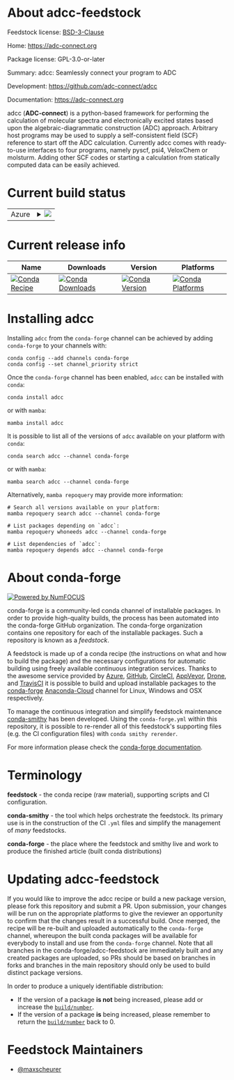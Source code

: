 About adcc-feedstock
====================

Feedstock license: [BSD-3-Clause](https://github.com/conda-forge/adcc-feedstock/blob/main/LICENSE.txt)

Home: https://adc-connect.org

Package license: GPL-3.0-or-later

Summary: adcc: Seamlessly connect your program to ADC

Development: https://github.com/adc-connect/adcc

Documentation: https://adc-connect.org

adcc (**ADC-connect**) is a python-based framework for performing
the calculation of molecular spectra and electronically excited states
based upon the algebraic-diagrammatic construction (ADC) approach.
Arbitrary host programs may be used to supply a
self-consistent field (SCF) reference to start off the ADC calculation.
Currently adcc comes with ready-to-use interfaces to four programs,
namely pyscf, psi4, VeloxChem or molsturm. Adding other SCF codes or
starting a calculation from
statically computed data can be easily achieved.


Current build status
====================


<table>
    
  <tr>
    <td>Azure</td>
    <td>
      <details>
        <summary>
          <a href="https://dev.azure.com/conda-forge/feedstock-builds/_build/latest?definitionId=15371&branchName=main">
            <img src="https://dev.azure.com/conda-forge/feedstock-builds/_apis/build/status/adcc-feedstock?branchName=main">
          </a>
        </summary>
        <table>
          <thead><tr><th>Variant</th><th>Status</th></tr></thead>
          <tbody><tr>
              <td>linux_64_python3.10.____cpython</td>
              <td>
                <a href="https://dev.azure.com/conda-forge/feedstock-builds/_build/latest?definitionId=15371&branchName=main">
                  <img src="https://dev.azure.com/conda-forge/feedstock-builds/_apis/build/status/adcc-feedstock?branchName=main&jobName=linux&configuration=linux%20linux_64_python3.10.____cpython" alt="variant">
                </a>
              </td>
            </tr><tr>
              <td>linux_64_python3.8.____cpython</td>
              <td>
                <a href="https://dev.azure.com/conda-forge/feedstock-builds/_build/latest?definitionId=15371&branchName=main">
                  <img src="https://dev.azure.com/conda-forge/feedstock-builds/_apis/build/status/adcc-feedstock?branchName=main&jobName=linux&configuration=linux%20linux_64_python3.8.____cpython" alt="variant">
                </a>
              </td>
            </tr><tr>
              <td>linux_64_python3.9.____cpython</td>
              <td>
                <a href="https://dev.azure.com/conda-forge/feedstock-builds/_build/latest?definitionId=15371&branchName=main">
                  <img src="https://dev.azure.com/conda-forge/feedstock-builds/_apis/build/status/adcc-feedstock?branchName=main&jobName=linux&configuration=linux%20linux_64_python3.9.____cpython" alt="variant">
                </a>
              </td>
            </tr><tr>
              <td>osx_64_python3.10.____cpython</td>
              <td>
                <a href="https://dev.azure.com/conda-forge/feedstock-builds/_build/latest?definitionId=15371&branchName=main">
                  <img src="https://dev.azure.com/conda-forge/feedstock-builds/_apis/build/status/adcc-feedstock?branchName=main&jobName=osx&configuration=osx%20osx_64_python3.10.____cpython" alt="variant">
                </a>
              </td>
            </tr><tr>
              <td>osx_64_python3.8.____cpython</td>
              <td>
                <a href="https://dev.azure.com/conda-forge/feedstock-builds/_build/latest?definitionId=15371&branchName=main">
                  <img src="https://dev.azure.com/conda-forge/feedstock-builds/_apis/build/status/adcc-feedstock?branchName=main&jobName=osx&configuration=osx%20osx_64_python3.8.____cpython" alt="variant">
                </a>
              </td>
            </tr><tr>
              <td>osx_64_python3.9.____cpython</td>
              <td>
                <a href="https://dev.azure.com/conda-forge/feedstock-builds/_build/latest?definitionId=15371&branchName=main">
                  <img src="https://dev.azure.com/conda-forge/feedstock-builds/_apis/build/status/adcc-feedstock?branchName=main&jobName=osx&configuration=osx%20osx_64_python3.9.____cpython" alt="variant">
                </a>
              </td>
            </tr>
          </tbody>
        </table>
      </details>
    </td>
  </tr>
</table>

Current release info
====================

| Name | Downloads | Version | Platforms |
| --- | --- | --- | --- |
| [![Conda Recipe](https://img.shields.io/badge/recipe-adcc-green.svg)](https://anaconda.org/conda-forge/adcc) | [![Conda Downloads](https://img.shields.io/conda/dn/conda-forge/adcc.svg)](https://anaconda.org/conda-forge/adcc) | [![Conda Version](https://img.shields.io/conda/vn/conda-forge/adcc.svg)](https://anaconda.org/conda-forge/adcc) | [![Conda Platforms](https://img.shields.io/conda/pn/conda-forge/adcc.svg)](https://anaconda.org/conda-forge/adcc) |

Installing adcc
===============

Installing `adcc` from the `conda-forge` channel can be achieved by adding `conda-forge` to your channels with:

```
conda config --add channels conda-forge
conda config --set channel_priority strict
```

Once the `conda-forge` channel has been enabled, `adcc` can be installed with `conda`:

```
conda install adcc
```

or with `mamba`:

```
mamba install adcc
```

It is possible to list all of the versions of `adcc` available on your platform with `conda`:

```
conda search adcc --channel conda-forge
```

or with `mamba`:

```
mamba search adcc --channel conda-forge
```

Alternatively, `mamba repoquery` may provide more information:

```
# Search all versions available on your platform:
mamba repoquery search adcc --channel conda-forge

# List packages depending on `adcc`:
mamba repoquery whoneeds adcc --channel conda-forge

# List dependencies of `adcc`:
mamba repoquery depends adcc --channel conda-forge
```


About conda-forge
=================

[![Powered by
NumFOCUS](https://img.shields.io/badge/powered%20by-NumFOCUS-orange.svg?style=flat&colorA=E1523D&colorB=007D8A)](https://numfocus.org)

conda-forge is a community-led conda channel of installable packages.
In order to provide high-quality builds, the process has been automated into the
conda-forge GitHub organization. The conda-forge organization contains one repository
for each of the installable packages. Such a repository is known as a *feedstock*.

A feedstock is made up of a conda recipe (the instructions on what and how to build
the package) and the necessary configurations for automatic building using freely
available continuous integration services. Thanks to the awesome service provided by
[Azure](https://azure.microsoft.com/en-us/services/devops/), [GitHub](https://github.com/),
[CircleCI](https://circleci.com/), [AppVeyor](https://www.appveyor.com/),
[Drone](https://cloud.drone.io/welcome), and [TravisCI](https://travis-ci.com/)
it is possible to build and upload installable packages to the
[conda-forge](https://anaconda.org/conda-forge) [Anaconda-Cloud](https://anaconda.org/)
channel for Linux, Windows and OSX respectively.

To manage the continuous integration and simplify feedstock maintenance
[conda-smithy](https://github.com/conda-forge/conda-smithy) has been developed.
Using the ``conda-forge.yml`` within this repository, it is possible to re-render all of
this feedstock's supporting files (e.g. the CI configuration files) with ``conda smithy rerender``.

For more information please check the [conda-forge documentation](https://conda-forge.org/docs/).

Terminology
===========

**feedstock** - the conda recipe (raw material), supporting scripts and CI configuration.

**conda-smithy** - the tool which helps orchestrate the feedstock.
                   Its primary use is in the construction of the CI ``.yml`` files
                   and simplify the management of *many* feedstocks.

**conda-forge** - the place where the feedstock and smithy live and work to
                  produce the finished article (built conda distributions)


Updating adcc-feedstock
=======================

If you would like to improve the adcc recipe or build a new
package version, please fork this repository and submit a PR. Upon submission,
your changes will be run on the appropriate platforms to give the reviewer an
opportunity to confirm that the changes result in a successful build. Once
merged, the recipe will be re-built and uploaded automatically to the
`conda-forge` channel, whereupon the built conda packages will be available for
everybody to install and use from the `conda-forge` channel.
Note that all branches in the conda-forge/adcc-feedstock are
immediately built and any created packages are uploaded, so PRs should be based
on branches in forks and branches in the main repository should only be used to
build distinct package versions.

In order to produce a uniquely identifiable distribution:
 * If the version of a package **is not** being increased, please add or increase
   the [``build/number``](https://docs.conda.io/projects/conda-build/en/latest/resources/define-metadata.html#build-number-and-string).
 * If the version of a package **is** being increased, please remember to return
   the [``build/number``](https://docs.conda.io/projects/conda-build/en/latest/resources/define-metadata.html#build-number-and-string)
   back to 0.

Feedstock Maintainers
=====================

* [@maxscheurer](https://github.com/maxscheurer/)

